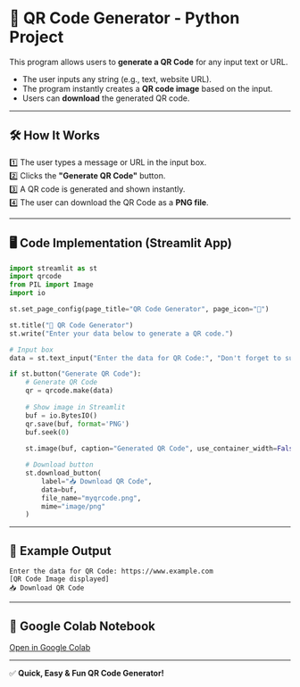 # 🔲 QR Code Generator - Python Project

This program allows users to **generate a QR Code** for any input text or URL.
- The user inputs any string (e.g., text, website URL).
- The program instantly creates a **QR code image** based on the input.
- Users can **download** the generated QR code.

---

## 🛠️ How It Works
1️⃣ The user types a message or URL in the input box.  
2️⃣ Clicks the **"Generate QR Code"** button.  
3️⃣ A QR code is generated and shown instantly.  
4️⃣ The user can download the QR Code as a **PNG file**.

---

## 🖥️ Code Implementation (Streamlit App)
```python
import streamlit as st
import qrcode
from PIL import Image
import io

st.set_page_config(page_title="QR Code Generator", page_icon="🔲")

st.title("🔲 QR Code Generator")
st.write("Enter your data below to generate a QR code.")

# Input box
data = st.text_input("Enter the data for QR Code:", "Don't forget to subscribe")

if st.button("Generate QR Code"):
    # Generate QR Code
    qr = qrcode.make(data)
    
    # Show image in Streamlit
    buf = io.BytesIO()
    qr.save(buf, format='PNG')
    buf.seek(0)
    
    st.image(buf, caption="Generated QR Code", use_container_width=False)

    # Download button
    st.download_button(
        label="📥 Download QR Code",
        data=buf,
        file_name="myqrcode.png",
        mime="image/png"
    )
```

---

## 📌 Example Output
```
Enter the data for QR Code: https://www.example.com
[QR Code Image displayed]
📥 Download QR Code
```

---

## 🔗 Google Colab Notebook
[Open in Google Colab](https://colab.research.google.com/drive/1eblvgGS9bu8QUiBA85G6iwaVdgD3jKMU?usp=sharing)

---

✅ **Quick, Easy & Fun QR Code Generator!**
